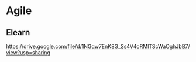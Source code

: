 # Agile 

## Elearn
https://drive.google.com/file/d/1NGqw7EnK8G_Ss4V4oRMlTScWaOghJbB7/view?usp=sharing

